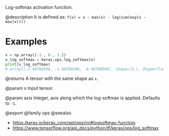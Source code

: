 Log-softmax activation function.

@description
It is defined as:
`f(x) = x - max(x) - log(sum(exp(x - max(x))))`

# Examples
```python
x = np.array([-1., 0., 1.])
x_log_softmax = keras.ops.log_softmax(x)
print(x_log_softmax)
# array([-2.40760596, -1.40760596, -0.40760596], shape=(3,), dtype=float64)
```

@returns
A tensor with the same shape as `x`.

@param x
Input tensor.

@param axis
Integer, axis along which the log-softmax is applied.
Defaults to `-1`.

@export
@family ops
@seealso
+ <https:/keras.io/keras_core/api/ops/nn#logsoftmax-function>
+ <https://www.tensorflow.org/api_docs/python/tf/keras/ops/log_softmax>
